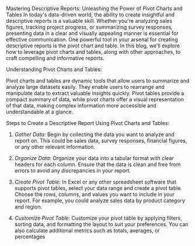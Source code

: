 Mastering Descriptive Reports: Unleashing the Power of Pivot Charts and Tables
In today's data-driven world, the ability to create insightful and descriptive reports is a valuable skill. Whether you're analyzing sales figures, tracking project progress, or summarizing survey responses, presenting data in a clear and visually appealing manner is essential for effective communication. One powerful tool in your arsenal for creating descriptive reports is the pivot chart and table. In this blog, we'll explore how to leverage pivot charts and tables, along with other approaches, to craft compelling and informative reports.

Understanding Pivot Charts and Tables:

Pivot charts and tables are dynamic tools that allow users to summarize and analyze large datasets easily. They enable users to rearrange and manipulate data to extract valuable insights quickly. Pivot tables provide a compact summary of data, while pivot charts offer a visual representation of that data, making complex information more accessible and understandable at a glance.

Steps to Create a Descriptive Report Using Pivot Charts and Tables:

1. *Gather Data:* Begin by collecting the data you want to analyze and report on. This could be sales data, survey responses, financial figures, or any other relevant information.

2. *Organize Data:* Organize your data into a tabular format with clear headers for each column. Ensure that the data is clean and free from errors to avoid any discrepancies in your report.

3. *Create Pivot Table:* In Excel or any other spreadsheet software that supports pivot tables, select your data range and create a pivot table. Choose the rows, columns, and values you want to include in your report. For example, you could analyze sales data by product category and region.

4. *Customize Pivot Table:* Customize your pivot table by applying filters, sorting data, and formatting the layout to suit your preferences. You can also calculate additional metrics such as totals, averages, or percentages
